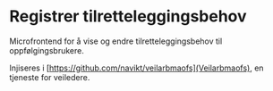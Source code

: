 # Registrer tilretteleggingsbehov

Microfrontend for å vise og endre tilretteleggingsbehov til oppfølgingsbrukere.

Injiseres i [https://github.com/navikt/veilarbmaofs](Veilarbmaofs), en tjeneste for veiledere.